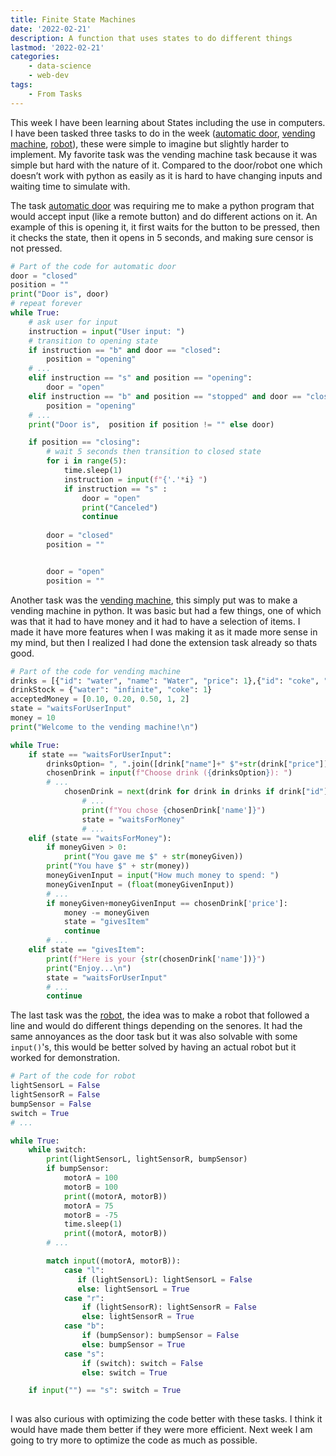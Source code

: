 ```yaml
---
title: Finite State Machines
date: '2022-02-21'
description: A function that uses states to do different things
lastmod: '2022-02-21'
categories: 
    - data-science 
    - web-dev
tags: 
    - From Tasks
---
```


This week I have been learning about States including the use in computers. I have been tasked three tasks to do in the week ([automatic door](https://github.com/Michael-Schoo/tasks/blob/main/4%20-%20Finite%20State%20Machines/4.2%20-%20Automatic%20Door.py), [vending machine](https://github.com/Michael-Schoo/tasks/blob/main/4%20-%20Finite%20State%20Machines/4.2%20-%20Vending%20Machine.py), [robot](https://github.com/Michael-Schoo/tasks/blob/main/4%20-%20Finite%20State%20Machines/4.3%20-%20Robot.py)), these were simple to imagine but slightly harder to implement. My favorite task was the vending machine task because it was simple but hard with the nature of it. Compared to the door/robot one which doesn’t work with python as easily as it is hard to have changing inputs and waiting time to simulate with.

The task [automatic door](https://github.com/Michael-Schoo/tasks/blob/main/4%20-%20Finite%20State%20Machines/4.2%20-%20Automatic%20Door.py) was requiring me to make a python program that would accept input (like a remote button) and do different actions on it. An example of this is opening it, it first waits for the button to be pressed, then it checks the state, then it opens in 5 seconds, and making sure censor is not pressed.

```python
# Part of the code for automatic door
door = "closed" 
position = ""
print("Door is", door) 
# repeat forever 
while True: 
    # ask user for input 
    instruction = input("User input: ") 
    # transition to opening state 
    if instruction == "b" and door == "closed": 
        position = "opening" 
    # ... 
    elif instruction == "s" and position == "opening": 
        door = "open" 
    elif instruction == "b" and position == "stopped" and door == "closed":
        position = "opening"
    # ... 
    print("Door is",  position if position != "" else door)

    if position == "closing":
        # wait 5 seconds then transition to closed state
        for i in range(5):
            time.sleep(1)
            instruction = input(f"{'.'*i} ") 
            if instruction == "s" : 
                door = "open" 
                print("Canceled")
                continue
        
        door = "closed"
        position = ""


        door = "open"
        position = ""
``` 

Another task was the [vending machine](https://github.com/Michael-Schoo/tasks/blob/main/4%20-%20Finite%20State%20Machines/4.2%20-%20Vending%20Machine.py), this simply put was to make a vending machine in python. It was basic but had a few things, one of which was that it had to have money and it had to have a selection of items. I made it have more features when I was making it as it made more sense in my mind, but then I realized I had done the extension task already so thats good.

```python
# Part of the code for vending machine
drinks = [{"id": "water", "name": "Water", "price": 1},{"id": "coke", "name": "Coke", "price": 99.95}]
drinkStock = {"water": "infinite", "coke": 1}
acceptedMoney = [0.10, 0.20, 0.50, 1, 2]
state = "waitsForUserInput"
money = 10
print("Welcome to the vending machine!\n")

while True:
    if state == "waitsForUserInput":
        drinksOption= ", ".join([drink["name"]+" $"+str(drink["price"]) for drink in drinks])
        chosenDrink = input(f"Choose drink ({drinksOption}): ")
        # ...
            chosenDrink = next(drink for drink in drinks if drink["id"]== chosenDrink.lower()) 
                # ...
                print(f"You chose {chosenDrink['name']}")
                state = "waitsForMoney"
                # ...
    elif (state == "waitsForMoney"):
        if moneyGiven > 0:
            print("You gave me $" + str(moneyGiven))
        print("You have $" + str(money))
        moneyGivenInput = input("How much money to spend: ")
        moneyGivenInput = (float(moneyGivenInput))
        # ...
        if moneyGiven+moneyGivenInput == chosenDrink['price']:
            money -= moneyGiven
            state = "givesItem"
            continue
        # ...
    elif state == "givesItem":
        print(f"Here is your {str(chosenDrink['name'])}")
        print("Enjoy...\n")
        state = "waitsForUserInput"
        # ...
        continue
```

The last task was the [robot](https://github.com/Michael-Schoo/tasks/blob/main/4%20-%20Finite%20State%20Machines/4.3%20-%20Robot.py), the idea was to make a robot that followed a line and would do different things depending on the senores. It had the same annoyances as the door task but it was also solvable with some `input()`'s, this would be better solved by having an actual robot but it worked for demonstration.


```python
# Part of the code for robot
lightSensorL = False
lightSensorR = False
bumpSensor = False
switch = True
# ...

while True:
    while switch:
        print(lightSensorL, lightSensorR, bumpSensor)
        if bumpSensor:
            motorA = 100
            motorB = 100
            print((motorA, motorB))
            motorA = 75
            motorB = -75
            time.sleep(1)
            print((motorA, motorB))
        # ...

        match input((motorA, motorB)):
            case "l":
               if (lightSensorL): lightSensorL = False
               else: lightSensorL = True
            case "r":
                if (lightSensorR): lightSensorR = False
                else: lightSensorR = True
            case "b":
                if (bumpSensor): bumpSensor = False
                else: bumpSensor = True
            case "s":
                if (switch): switch = False
                else: switch = True

    if input("") == "s": switch = True
        
```

I was also curious with optimizing the code better with these tasks. I think it would have made them better if they were more efficient. Next week I am going to try more to optimize the code as much as possible.
